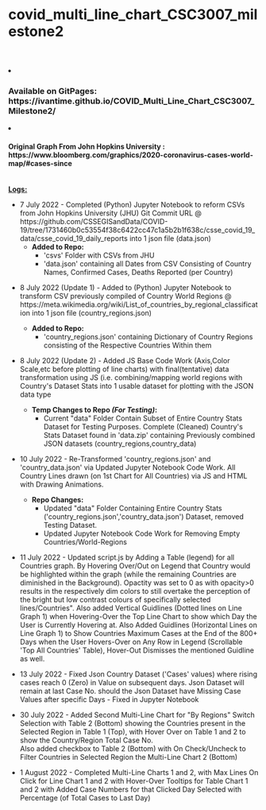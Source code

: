 # covid_multi_line_chart_CSC3007_milestone2

<br>
<br>
<li>
<h3> Available on GitPages: https://ivantime.github.io/COVID_Multi_Line_Chart_CSC3007_Milestone2/</h3>
</li>
<li>
<h4> Original Graph From John Hopkins University : https://www.bloomberg.com/graphics/2020-coronavirus-cases-world-map/#cases-since</h4>
</li>
<br>
<u><b>
Logs:
</u></b>
<ul>
<li>
7 July 2022 - Completed (Python) Jupyter Notebook to reform CSVs from John Hopkins University (JHU) Git Commit URL @ https://github.com/CSSEGISandData/COVID-19/tree/1731460b0c53554f38c6422cc47c1a5b2b1f638c/csse_covid_19_data/csse_covid_19_daily_reports into 1 json file (data.json)
<ul>
<li>
<b>
Added to Repo:
</b>
<ul>
<li>
'csvs' Folder with CSVs from JHU
</li>
<li>
'data.json' containing all Dates from CSV Consisting of Country Names, Confirmed Cases, Deaths Reported (per Country)
</li>
</ul>
</ul>
</ul>
<ul>
<li>
8 July 2022 (Update 1) - Added to (Python) Jupyter Notebook to transform CSV previously compiled of Country World Regions @ https://meta.wikimedia.org/wiki/List_of_countries_by_regional_classification into 1 json file (country_regions.json)
</li>
<ul>
<li>
<b>
Added to Repo:
</b>
<ul>
<li>
'country_regions.json' containing Dictionary of Country Regions consisting of the Respective Countries Within them
</li>
</ul>
</li>
</ul>
</ul>

<ul>
<li>
8 July 2022 (Update 2) - Added JS Base Code Work (Axis,Color Scale,etc before plotting of line charts) with final(tentative) data transformation using JS (i.e. combining/mapping world regions with Country's Dataset Stats into 1 usable dataset for plotting with the JSON data type
</li>
<ul>
<li>
<b>
Temp Changes to Repo <i>(For Testing)</i>:
</b>
<ul>
<li>
Current "data" Folder Contain Subset of Entire Country Stats Dataset for Testing Purposes. Complete (Cleaned) Country's Stats Dataset found in 'data.zip' containing Previously combined JSON datasets (country_regions,country_data)
</li>
</ul>
</li>
</ul>
</ul>


<ul>
<li>
10 July 2022 - Re-Transformed 'country_regions.json' and 'country_data.json' via Updated Jupyter Notebook Code Work. All Country Lines drawn (on 1st Chart for All Countries) via JS and HTML with Drawing Animations.
</li>
<ul>
<li>
<b>
Repo Changes:
</b>
<ul>
<li>
Updated "data" Folder Containing Entire Country Stats ('country_regions.json','country_data.json') Dataset, removed Testing Dataset.
</li>
<li>
Updated Jupyter Notebook Code Work for Removing Empty Countries/World-Regions
</li>
</ul>
</li>
</ul>
</ul>


<ul>
<li>
11 July 2022 - Updated script.js by Adding a Table (legend) for all Countries graph. By Hovering Over/Out on Legend that Country would be highlighted within the graph (while the remaining Countries are diminished in the Background). Opactity was set to 0
as with opacity>0 results in the respectively dim colors to still overtake the perception of the bright but low contrast colours of specifically selected lines/Countries". Also added Vertical Guidlines (Dotted lines on Line Graph 1) when Hovering-Over the Top
Line Chart to show which Day the User is Currently Hovering at. Also Added Guidlines (Horizontal Lines on Line Graph 1) to Show Countries Maximum Cases at the End of the 800+ Days when the User Hovers-Over on Any Row in Legend (Scrollable 'Top All Countries' Table),
Hover-Out Dismisses the mentioned Guidline as well.
</li>
</ul>


<ul>
<li>
13 July 2022 - Fixed Json Country Dataset ('Cases' values) where rising cases reach 0 (Zero) in Value on subsequent days. Json Dataset will remain at last Case No. should the Json Dataset have Missing Case Values after specific Days - Fixed in Jupyter Notebook
</li>
</ul>

<ul>
<li>
30 July 2022 - Added Second Multi-Line Chart for "By Regions" Switch Selection with Table 2 (Bottom) showing the Countries present in the Selected Region in Table 1 (Top), with Hover Over on Table 1 and 2 to show the Country/Region Total Case No.<br>
Also added checkbox to Table 2 (Bottom) with On Check/Uncheck to Filter Countries in Selected Region the Multi-Line Chart 2 (Bottom)
</li>
</ul>

<ul>
<li>
1 August 2022 - Completed Multi-Line Charts 1 and 2, with Max Lines On Click for Line Chart 1 and 2 with Hover-Over Tooltips for Table Chart 1 and 2 with Added Case Numbers for that Clicked Day Selected with Percentage (of Total Cases to Last Day)
</li>
</ul>
</ul>
</ul>
<br>
<br>
<br>
<br>
